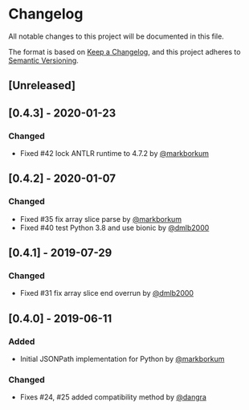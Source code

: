 # Changelog
All notable changes to this project will be documented in this file.

The format is based on [Keep a Changelog](https://keepachangelog.com/en/1.0.0/),
and this project adheres to [Semantic Versioning](https://semver.org/spec/v2.0.0.html).

## [Unreleased]

## [0.4.3] - 2020-01-23
### Changed
- Fixed #42 lock ANTLR runtime to 4.7.2 by [@markborkum](https://github.com/markborkum)

## [0.4.2] - 2020-01-07
### Changed
- Fixed #35 fix array slice parse by [@markborkum](https://github.com/markborkum)
- Fixed #40 test Python 3.8 and use bionic by [@dmlb2000](https://github.com/dmlb2000)

## [0.4.1] - 2019-07-29
### Changed
- Fixed #31 fix array slice end overrun by [@dmlb2000](https://github.com/dmlb2000)

## [0.4.0] - 2019-06-11
### Added
- Initial JSONPath implementation for Python by [@markborkum](https://github.com/markborkum)

### Changed
- Fixes #24, #25 added compatibility method by [@dangra](https://github.com/dangra)
